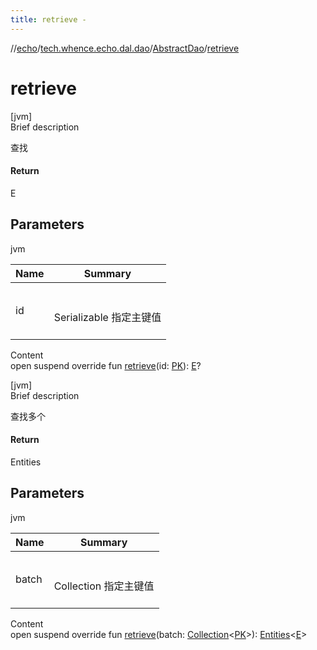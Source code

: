 ```yaml
---
title: retrieve -
---
```

//[echo](../../index.md)/[tech.whence.echo.dal.dao](../index.md)/[AbstractDao](index.md)/[retrieve](retrieve.md)



# retrieve  
[jvm]  
Brief description  


查找



#### Return  


E



## Parameters  
  
jvm  
  
|  Name|  Summary| 
|---|---|
| id| <br><br>Serializable 指定主键值<br><br>
  
  
Content  
open suspend override fun [retrieve](retrieve.md)(id: [PK](index.md)): [E](index.md)?  


[jvm]  
Brief description  


查找多个



#### Return  


Entities<E>



## Parameters  
  
jvm  
  
|  Name|  Summary| 
|---|---|
| batch| <br><br>Collection<Serializable> 指定主键值<br><br>
  
  
Content  
open suspend override fun [retrieve](retrieve.md)(batch: [Collection](https://kotlinlang.org/api/latest/jvm/stdlib/kotlin.collections/-collection/index.html)<[PK](index.md)>): [Entities](../../tech.whence.echo.dal.entity/-entities/index.md)<[E](index.md)>  



